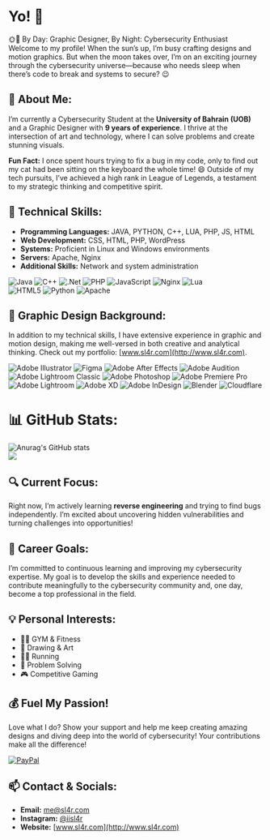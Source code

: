 # Yo! 👾

🌞🌙 By Day: Graphic Designer, By Night: Cybersecurity Enthusiast  
Welcome to my profile! When the sun’s up, I’m busy crafting designs and motion graphics. But when the moon takes over, I’m on an exciting journey through the cybersecurity universe—because who needs sleep when there’s code to break and systems to secure? 😉

## 📜 About Me:
I’m currently a Cybersecurity Student at the **University of Bahrain (UOB)** and a Graphic Designer with **9 years of experience**. I thrive at the intersection of art and technology, where I can solve problems and create stunning visuals.

**Fun Fact:** I once spent hours trying to fix a bug in my code, only to find out my cat had been sitting on the keyboard the whole time! 😄 Outside of my tech pursuits, I’ve achieved a high rank in League of Legends, a testament to my strategic thinking and competitive spirit.

## 💼 Technical Skills:
- **Programming Languages:** JAVA, PYTHON, C++, LUA, PHP, JS, HTML
- **Web Development:** CSS, HTML, PHP, WordPress
- **Systems:** Proficient in Linux and Windows environments
- **Servers:** Apache, Nginx
- **Additional Skills:** Network and system administration

![Java](https://img.shields.io/badge/java-%23ED8B00.svg?style=for-the-badge&logo=openjdk&logoColor=white) 
![C++](https://img.shields.io/badge/c++-%2300599C.svg?style=for-the-badge&logo=c%2B%2B&logoColor=white) 
![.Net](https://img.shields.io/badge/.NET-5C2D91?style=for-the-badge&logo=.net&logoColor=white) 
![PHP](https://img.shields.io/badge/php-%23777BB4.svg?style=for-the-badge&logo=php&logoColor=white) 
![JavaScript](https://img.shields.io/badge/javascript-%23323330.svg?style=for-the-badge&logo=javascript&logoColor=%23F7DF1E) 
![Nginx](https://img.shields.io/badge/nginx-%23009639.svg?style=for-the-badge&logo=nginx&logoColor=white) 
![Lua](https://img.shields.io/badge/lua-%232C2D72.svg?style=for-the-badge&logo=lua&logoColor=white)  
![HTML5](https://img.shields.io/badge/html5-%23E34F26.svg?style=for-the-badge&logo=html5&logoColor=white) 
![Python](https://img.shields.io/badge/python-3670A0?style=for-the-badge&logo=python&logoColor=ffdd54) 
![Apache](https://img.shields.io/badge/apache-%23D42029.svg?style=for-the-badge&logo=apache&logoColor=white)

## 🎨 Graphic Design Background:
In addition to my technical skills, I have extensive experience in graphic and motion design, making me well-versed in both creative and analytical thinking. Check out my portfolio: [www.sl4r.com](http://www.sl4r.com).

![Adobe Illustrator](https://img.shields.io/badge/adobe%20illustrator-%23FF9A00.svg?style=for-the-badge&logo=adobe%20illustrator&logoColor=white) 
![Figma](https://img.shields.io/badge/figma-%23F24E1E.svg?style=for-the-badge&logo=figma&logoColor=white) 
![Adobe After Effects](https://img.shields.io/badge/Adobe%20After%20Effects-9999FF.svg?style=for-the-badge&logo=Adobe%20After%20Effects&logoColor=white) 
![Adobe Audition](https://img.shields.io/badge/Adobe%20Audition-9999FF.svg?style=for-the-badge&logo=Adobe%20Audition&logoColor=white) 
![Adobe Lightroom Classic](https://img.shields.io/badge/Adobe%20Lightroom%20Classic-31A8FF.svg?style=for-the-badge&logo=Adobe%20Lightroom%20Classic&logoColor=white) 
![Adobe Photoshop](https://img.shields.io/badge/adobe%20photoshop-%2331A8FF.svg?style=for-the-badge&logo=adobe%20photoshop&logoColor=white) 
![Adobe Premiere Pro](https://img.shields.io/badge/Adobe%20Premiere%20Pro-9999FF.svg?style=for-the-badge&logo=Adobe%20Premiere%20Pro&logoColor=white) 
![Adobe Lightroom](https://img.shields.io/badge/Adobe%20Lightroom-31A8FF.svg?style=for-the-badge&logo=Adobe%20Lightroom&logoColor=white) 
![Adobe XD](https://img.shields.io/badge/Adobe%20XD-470137?style=for-the-badge&logo=Adobe%20XD&logoColor=#FF61F6) 
![Adobe InDesign](https://img.shields.io/badge/Adobe%20InDesign-49021F?style=for-the-badge&logo=adobeindesign&logoColor=FF3366) 
![Blender](https://img.shields.io/badge/blender-%23F5792A.svg?style=for-the-badge&logo=blender&logoColor=white) 
![Cloudflare](https://img.shields.io/badge/Cloudflare-F38020?style=for-the-badge&logo=Cloudflare&logoColor=white)

#
# 📊 GitHub Stats:
![Anurag's GitHub stats](https://github-readme-stats.vercel.app/api?username=iisl4r&show_icons=true&theme=radical)
<br/>
![](https://github-readme-streak-stats.herokuapp.com/?user=iisl4r&theme=dark&hide_border=false)

## 🔍 Current Focus:
Right now, I’m actively learning **reverse engineering** and trying to find bugs independently. I’m excited about uncovering hidden vulnerabilities and turning challenges into opportunities!

## 🎯 Career Goals:
I’m committed to continuous learning and improving my cybersecurity expertise. My goal is to develop the skills and experience needed to contribute meaningfully to the cybersecurity community and, one day, become a top professional in the field.

## 💡 Personal Interests:
- 🏋️‍♂️ GYM & Fitness
- 🎨 Drawing & Art
- 🏃‍♂️ Running
- 🧠 Problem Solving
- 🎮 Competitive Gaming

## 💰 Fuel My Passion!
Love what I do? Show your support and help me keep creating amazing designs and diving deep into the world of cybersecurity! Your contributions make all the difference!

[![PayPal](https://img.shields.io/badge/PayPal-00457C?style=for-the-badge&logo=paypal&logoColor=white)](https://paypal.me/MOHAMEDSALAH795) 

## 📫 Contact & Socials:
- **Email:** [me@sl4r.com](mailto:me@sl4r.com)  
- **Instagram:** [@iisl4r](https://www.instagram.com/iisl4r)  
- **Website:** [www.sl4r.com](http://www.sl4r.com)  
